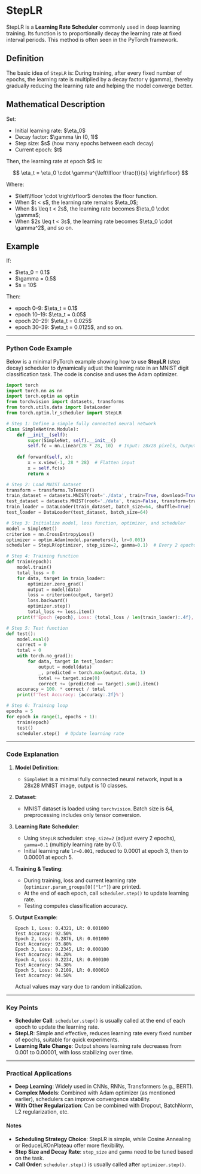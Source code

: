 # StepLR

StepLR is a **Learning Rate Scheduler** commonly used in deep learning training. Its function is to proportionally decay the learning rate at fixed interval periods. This method is often seen in the PyTorch framework.

## Definition

The basic idea of `StepLR` is:
During training, after every fixed number of epochs, the learning rate is multiplied by a decay factor γ (gamma), thereby gradually reducing the learning rate and helping the model converge better.

## Mathematical Description

Set:

* Initial learning rate: \$\eta\_0\$
* Decay factor: \$\gamma \in (0, 1)\$
* Step size: \$s\$ (how many epochs between each decay)
* Current epoch: \$t\$

Then, the learning rate at epoch \$t\$ is:

$$
\eta_t = \eta_0 \cdot \gamma^{\left\lfloor \frac{t}{s} \right\rfloor}
$$

Where:

* \$\left\lfloor \cdot \right\rfloor\$ denotes the floor function.
* When \$t < s\$, the learning rate remains \$\eta\_0\$;
* When \$s \leq t < 2s\$, the learning rate becomes \$\eta\_0 \cdot \gamma\$;
* When \$2s \leq t < 3s\$, the learning rate becomes \$\eta\_0 \cdot \gamma^2\$, and so on.

## Example

If:

* \$\eta\_0 = 0.1\$
* \$\gamma = 0.5\$
* \$s = 10\$

Then:

* epoch 0–9: \$\eta\_t = 0.1\$
* epoch 10–19: \$\eta\_t = 0.05\$
* epoch 20–29: \$\eta\_t = 0.025\$
* epoch 30–39: \$\eta\_t = 0.0125\$, and so on.

---

### Python Code Example

Below is a minimal PyTorch example showing how to use **StepLR** (step decay) scheduler to dynamically adjust the learning rate in an MNIST digit classification task. The code is concise and uses the Adam optimizer.

```python
import torch
import torch.nn as nn
import torch.optim as optim
from torchvision import datasets, transforms
from torch.utils.data import DataLoader
from torch.optim.lr_scheduler import StepLR

# Step 1: Define a simple fully connected neural network
class SimpleNet(nn.Module):
    def __init__(self):
        super(SimpleNet, self).__init__()
        self.fc = nn.Linear(28 * 28, 10)  # Input: 28x28 pixels, Output: 10 classes
    
    def forward(self, x):
        x = x.view(-1, 28 * 28)  # Flatten input
        x = self.fc(x)
        return x

# Step 2: Load MNIST dataset
transform = transforms.ToTensor()
train_dataset = datasets.MNIST(root='./data', train=True, download=True, transform=transform)
test_dataset = datasets.MNIST(root='./data', train=False, transform=transform)
train_loader = DataLoader(train_dataset, batch_size=64, shuffle=True)
test_loader = DataLoader(test_dataset, batch_size=64)

# Step 3: Initialize model, loss function, optimizer, and scheduler
model = SimpleNet()
criterion = nn.CrossEntropyLoss()
optimizer = optim.Adam(model.parameters(), lr=0.001)
scheduler = StepLR(optimizer, step_size=2, gamma=0.1)  # Every 2 epochs, learning rate × 0.1

# Step 4: Training function
def train(epoch):
    model.train()
    total_loss = 0
    for data, target in train_loader:
        optimizer.zero_grad()
        output = model(data)
        loss = criterion(output, target)
        loss.backward()
        optimizer.step()
        total_loss += loss.item()
    print(f'Epoch {epoch}, Loss: {total_loss / len(train_loader):.4f}, LR: {optimizer.param_groups[0]["lr"]:.6f}')

# Step 5: Test function
def test():
    model.eval()
    correct = 0
    total = 0
    with torch.no_grad():
        for data, target in test_loader:
            output = model(data)
            _, predicted = torch.max(output.data, 1)
            total += target.size(0)
            correct += (predicted == target).sum().item()
    accuracy = 100. * correct / total
    print(f'Test Accuracy: {accuracy:.2f}%')

# Step 6: Training loop
epochs = 5
for epoch in range(1, epochs + 1):
    train(epoch)
    test()
    scheduler.step()  # Update learning rate
```

---

### Code Explanation

1. **Model Definition**:

   * `SimpleNet` is a minimal fully connected neural network, input is a 28x28 MNIST image, output is 10 classes.

2. **Dataset**:

   * MNIST dataset is loaded using `torchvision`. Batch size is 64, preprocessing includes only tensor conversion.

3. **Learning Rate Scheduler**:

   * Using `StepLR` scheduler: `step_size=2` (adjust every 2 epochs), `gamma=0.1` (multiply learning rate by 0.1).
   * Initial learning rate `lr=0.001`, reduced to 0.0001 at epoch 3, then to 0.00001 at epoch 5.

4. **Training & Testing**:

   * During training, loss and current learning rate (`optimizer.param_groups[0]["lr"]`) are printed.
   * At the end of each epoch, call `scheduler.step()` to update learning rate.
   * Testing computes classification accuracy.

5. **Output Example**:

   ```
   Epoch 1, Loss: 0.4321, LR: 0.001000
   Test Accuracy: 92.50%
   Epoch 2, Loss: 0.2876, LR: 0.001000
   Test Accuracy: 93.80%
   Epoch 3, Loss: 0.2345, LR: 0.000100
   Test Accuracy: 94.20%
   Epoch 4, Loss: 0.2234, LR: 0.000100
   Test Accuracy: 94.30%
   Epoch 5, Loss: 0.2109, LR: 0.000010
   Test Accuracy: 94.50%
   ```

   Actual values may vary due to random initialization.

---

### Key Points

* **Scheduler Call**: `scheduler.step()` is usually called at the end of each epoch to update the learning rate.
* **StepLR**: Simple and effective, reduces learning rate every fixed number of epochs, suitable for quick experiments.
* **Learning Rate Change**: Output shows learning rate decreases from 0.001 to 0.00001, with loss stabilizing over time.

---

### Practical Applications

* **Deep Learning**: Widely used in CNNs, RNNs, Transformers (e.g., BERT).
* **Complex Models**: Combined with Adam optimizer (as mentioned earlier), schedulers can improve convergence stability.
* **With Other Regularization**: Can be combined with Dropout, BatchNorm, L2 regularization, etc.

#### Notes

* **Scheduling Strategy Choice**: StepLR is simple, while Cosine Annealing or ReduceLROnPlateau offer more flexibility.
* **Step Size and Decay Rate**: `step_size` and `gamma` need to be tuned based on the task.
* **Call Order**: `scheduler.step()` is usually called after `optimizer.step()`.



